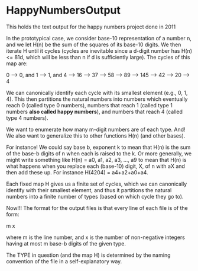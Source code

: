 # HappyNumbersOutput
This holds the text output for the happy numbers project done in 2011


In the prototypical case, we consider base-10 representation of a number n, and we let H(n) be the sum of the squares of its base-10 digits.  We then iterate H until it cycles (cycles are inevitable since a d-digit number has H(n) <= 81d, which will be less than n if d is sufficiently large).  The cycles of this map are:

0 --> 0,  and
1 --> 1,  and
4 --> 16 --> 37 --> 58 --> 89 --> 145 --> 42 --> 20 --> 4

We can canonically identify each cycle with its smallest element (e.g., 0, 1, 4).  This then partitions the natural numbers into numbers which eventually reach 0 (called type 0 numbers), numbers that reach 1 (called type 1 numbers **also called happy numbers**), and numbers that reach 4 (called type 4 numbers).


We want to enumerate how many m-digit numbers are of each type.  And!  We also want to generalize this to other functions H(n) (and other bases).


For instance!  We could say base b, exponent k to mean that H(n) is the sum of the base-b digits of n when each is raised to the k.
Or more generally, we might write something like  H(n) = a0, a1, a2, a3, ..., a9  to mean that H(n) is what happens when you replace each (base-10) digit, X, of n with aX and then add these up.  For instance  H(4204) = a4+a2+a0+a4.

Each fixed map H gives us a finite set of cycles, which we can canonically identify with their smallest element, and thus it partitions the natural numbers into a finite number of types (based on which cycle they go to).



Now!!!  The format for the output files is that every line of each file is of the form:

m   x

where m is the line number, and x is the number of non-negative integers having at most m base-b digits of the given type.


The TYPE in question (and the map H) is determined by the naming convention of the file in a self-explanatory way.
